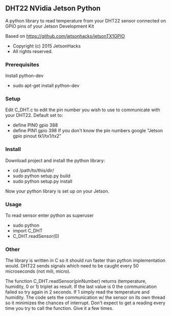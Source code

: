 ## DHT22 NVidia Jetson Python
A python library to read temperature from your DHT22 sensor connected on GPIO pins of your Jetson Development Kit

Based on https://github.com/jetsonhacks/jetsonTX1GPIO
 * Copyright (c) 2015 JetsonHacks
 * All rights reserved.

### Prerequisites
Install python-dev
 * sudo apt-get install python-dev

### Setup
Edit C_DHT.c to edit the pin number you wish to use to communicate with your DHT22.
Default set to:
 * define PIN0 gpio 388
 * define PIN1 gpio 398
If you don't know the pin numbers google "Jetson gpio pinout tk1/tx1/tx2"

### Install
Download project and install the python library:
 * cd /path/to/this/dir/
 * sudo python setup.py build
 * sudo python setup.py install

Now your python library is set up on your Jetson.

### Usage
To read sensor enter python as superuser

 * sudo python
 * import C_DHT
 * C_DHT.readSensor(0)


### Other
The library is written in C so it should run faster than python implementation would. DHT22 sends signals which need to be caught every 50 microseconds (not mili, micro).

The function C_DHT.readSensor(pinNumber) returns (temperature, humidity, 0 or 1) triplet as result.
If the last value is 0 the communication failed so try again in 2 seconds. If 1 simply read the temperature and humidity.
The code sets the communication w/ the sensor on its own thread so it minimizes the chances of interrupt.
Don't expect to get a reading every time you try to call the function. Give it a few times.